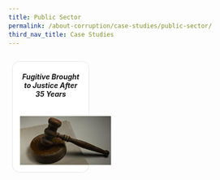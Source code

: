 ```yaml
---
title: Public Sector
permalink: /about-corruption/case-studies/public-sector/
third_nav_title: Case Studies
---
```



<style>
/*--------------------------------------------------------------
ALYSSA: START OF PUBLIC SECTOR CASE STUDIES PAGE CARDS FLEXBOX LAYOUT AND STYLES
--------------------------------------------------------------*/
/* refrain from using pure img selector as it changes the logo size */

#public-case-container > div > div > a > img {
    display: block;
    border: 0;
    max-width: 180px;
    max-height: auto;
    padding: 1em;
    border-radius: 15px 15px 0px 0px;
}

.card {
    flex: 1 0 500px;
    box-sizing: border-box;
    margin: 1em 0.5em;
    background: white;
    margin-bottom: 1em;
    border: 0.13em solid rgba(0,0,0,.1);
    border-radius: 15px;
    /* box-shadow: 2px 2px 6px 0px  rgba(0,0,0,0.3); */
}

.card a {
    color: inherit;
    text-decoration: none; /* no underline */
}

.card p,
.card-content h5 {
    padding: 1em;
    margin-top: 0.5em;
    margin-bottom: .5em;
    /* font-weight: bold; */
    color: inherit;
    text-decoration: none;
}

.card:hover {
    transition: all 0s ease-out;
    box-shadow: 0px 4px 8px rgba(38, 38, 38, 0.2);
    top: -4px;
    border: 2px solid #cccccc;
    background-color: white;
}

.card a:hover {
    color: black;
    text-decoration: none; /* no underline */
}

/* Flexbox stuff */

.cards {
    display: flex;
    flex-wrap: wrap;
    margin: 0 auto;
    /* padding: 0 1em; */
    text-align: center;
 }

@media screen and (min-width: 40em) {
  .card {
    max-width: calc(50% -  1em);
  }
}

@media screen and (min-width: 60em) {
  .card {
    max-width: calc(33% - 1em);
  }
}

@media screen and (min-width: 52em) {
  .img {
    max-width: 52em;
  }
}

@media screen and (max-width : 480px) {
	.card { 
    max-width: 100%; }
}

/*--------------------------------------------------------------
ALYSSA: END OF PUBLIC SECTOR CASE STUDIES PAGE CARDS FLEXBOX LAYOUT AND STYLES
--------------------------------------------------------------*/
</style>


<div id="public-case-container">
<div class="cards">
    <div class="card">
        <a href="/files/case_pub_fugitive-brought-justice-after-35-years.pdf" target="_blank">  
            <div class="card-content">
            <h5>Fugitive Brought to Justice After 35 Years</h5>
            </div>
          <img src="/images/case/case_pub_brought-to-justice.jpg" style="width:300px;">
        </a>
    </div>
</div>
<!-- container end dic -->
</div>
